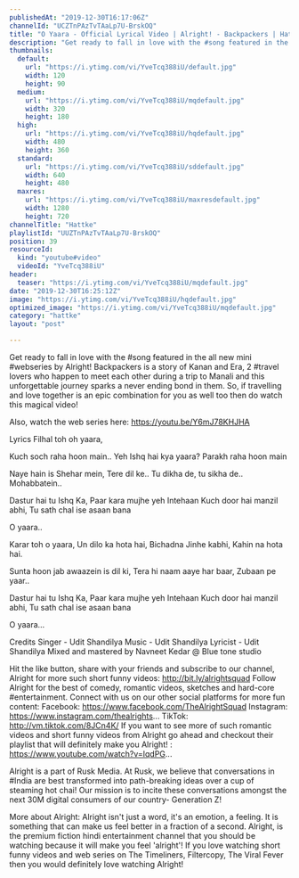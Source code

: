 ```yaml
---
publishedAt: "2019-12-30T16:17:06Z"
channelId: "UCZTnPAzTvTAaLp7U-BrskOQ"
title: "O Yaara - Official Lyrical Video | Alright! - Backpackers | Hattke"
description: "Get ready to fall in love with the #song featured in the all new mini #webseries by Alright! Backpackers is a story of Kanan and Era, 2 #travel lovers who happen to meet each other during a trip to Manali and this unforgettable journey sparks a never ending bond in them. So, if travelling and love together is an epic combination for you as well too then do watch this magical video! \n\nAlso, watch the web series here: https://youtu.be/Y6mJ78KHJHA\n\nLyrics\nFilhal toh oh yaara,\n\nKuch soch raha hoon main..\nYeh Ishq hai kya yaara?\nParakh raha hoon main\n\nNaye hain is Shehar mein,\nTere dil ke..\nTu dikha de, tu sikha de..\nMohabbatein..\n\nDastur hai tu Ishq Ka,\nPaar kara mujhe yeh Intehaan\nKuch door hai manzil abhi,\nTu sath chal ise asaan bana\n\nO yaara..\n\nKarar toh o yaara,\nUn dilo ka hota hai,\nBichadna Jinhe kabhi,\nKahin na hota hai.\n\nSunta hoon jab awaazein is dil ki,\nTera hi naam aaye har baar,\nZubaan pe yaar..\n\nDastur hai tu Ishq Ka,\nPaar kara mujhe yeh Intehaan\nKuch door hai manzil abhi,\nTu sath chal ise asaan bana\n\nO yaara...\n\nCredits\nSinger - Udit Shandilya \nMusic - Udit Shandilya \nLyricist - Udit Shandilya \nMixed and mastered by Navneet Kedar @ Blue tone studio\n\nHit the like button, share with your friends and subscribe to our channel, Alright for more such short funny videos: http://bit.ly/alrightsquad Follow Alright for the best of comedy, romantic videos, sketches and hard-core #entertainment. Connect with us on our other social platforms for more fun content: Facebook: https://www.facebook.com/TheAlrightSquad Instagram: https://www.instagram.com/thealrights... TikTok: http://vm.tiktok.com/8JCn4K/ If you want to see more of such romantic videos and short funny videos from Alright go ahead and checkout their playlist that will definitely make you Alright! : https://www.youtube.com/watch?v=IqdPG...\n\nAlright is a part of Rusk Media. At Rusk, we believe that conversations in #India are best transformed into path-breaking ideas over a cup of steaming hot chai! Our mission is to incite these conversations amongst the next 30M digital consumers of our country- Generation Z! \n\nMore about Alright: Alright isn't just a word, it's an emotion, a feeling. It is something that can make us feel better in a fraction of a second. Alright, is the premium fiction hindi entertainment channel that you should be watching because it will make you feel 'alright'! If you love watching short funny videos and web series on The Timeliners, Filtercopy, The Viral Fever then you would definitely love watching Alright!"
thumbnails:
  default:
    url: "https://i.ytimg.com/vi/YveTcq388iU/default.jpg"
    width: 120
    height: 90
  medium:
    url: "https://i.ytimg.com/vi/YveTcq388iU/mqdefault.jpg"
    width: 320
    height: 180
  high:
    url: "https://i.ytimg.com/vi/YveTcq388iU/hqdefault.jpg"
    width: 480
    height: 360
  standard:
    url: "https://i.ytimg.com/vi/YveTcq388iU/sddefault.jpg"
    width: 640
    height: 480
  maxres:
    url: "https://i.ytimg.com/vi/YveTcq388iU/maxresdefault.jpg"
    width: 1280
    height: 720
channelTitle: "Hattke"
playlistId: "UUZTnPAzTvTAaLp7U-BrskOQ"
position: 39
resourceId:
  kind: "youtube#video"
  videoId: "YveTcq388iU"
header:
  teaser: "https://i.ytimg.com/vi/YveTcq388iU/mqdefault.jpg"
date: "2019-12-30T16:25:12Z"
image: "https://i.ytimg.com/vi/YveTcq388iU/hqdefault.jpg"
optimized_image: "https://i.ytimg.com/vi/YveTcq388iU/mqdefault.jpg"
category: "hattke"
layout: "post"

---
```

Get ready to fall in love with the #song featured in the all new mini #webseries by Alright! Backpackers is a story of Kanan and Era, 2 #travel lovers who happen to meet each other during a trip to Manali and this unforgettable journey sparks a never ending bond in them. So, if travelling and love together is an epic combination for you as well too then do watch this magical video! 

Also, watch the web series here: https://youtu.be/Y6mJ78KHJHA

Lyrics
Filhal toh oh yaara,

Kuch soch raha hoon main..
Yeh Ishq hai kya yaara?
Parakh raha hoon main

Naye hain is Shehar mein,
Tere dil ke..
Tu dikha de, tu sikha de..
Mohabbatein..

Dastur hai tu Ishq Ka,
Paar kara mujhe yeh Intehaan
Kuch door hai manzil abhi,
Tu sath chal ise asaan bana

O yaara..

Karar toh o yaara,
Un dilo ka hota hai,
Bichadna Jinhe kabhi,
Kahin na hota hai.

Sunta hoon jab awaazein is dil ki,
Tera hi naam aaye har baar,
Zubaan pe yaar..

Dastur hai tu Ishq Ka,
Paar kara mujhe yeh Intehaan
Kuch door hai manzil abhi,
Tu sath chal ise asaan bana

O yaara...

Credits
Singer - Udit Shandilya 
Music - Udit Shandilya 
Lyricist - Udit Shandilya 
Mixed and mastered by Navneet Kedar @ Blue tone studio

Hit the like button, share with your friends and subscribe to our channel, Alright for more such short funny videos: http://bit.ly/alrightsquad Follow Alright for the best of comedy, romantic videos, sketches and hard-core #entertainment. Connect with us on our other social platforms for more fun content: Facebook: https://www.facebook.com/TheAlrightSquad Instagram: https://www.instagram.com/thealrights... TikTok: http://vm.tiktok.com/8JCn4K/ If you want to see more of such romantic videos and short funny videos from Alright go ahead and checkout their playlist that will definitely make you Alright! : https://www.youtube.com/watch?v=IqdPG...

Alright is a part of Rusk Media. At Rusk, we believe that conversations in #India are best transformed into path-breaking ideas over a cup of steaming hot chai! Our mission is to incite these conversations amongst the next 30M digital consumers of our country- Generation Z! 

More about Alright: Alright isn't just a word, it's an emotion, a feeling. It is something that can make us feel better in a fraction of a second. Alright, is the premium fiction hindi entertainment channel that you should be watching because it will make you feel 'alright'! If you love watching short funny videos and web series on The Timeliners, Filtercopy, The Viral Fever then you would definitely love watching Alright!